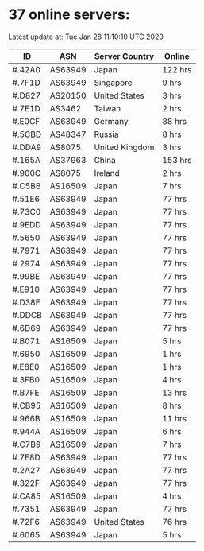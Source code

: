 # 37 online servers:

Latest update at: Tue Jan 28 11:10:10 UTC 2020

| ID | ASN | Server Country | Online |
| -- | --- | -------------- | ------ |
| #.42A0 | AS63949 | Japan | 122 hrs |
| #.7F1D | AS63949 | Singapore | 9 hrs |
| #.D827 | AS20150 | United States | 3 hrs |
| #.7E1D | AS3462 | Taiwan | 2 hrs |
| #.E0CF | AS63949 | Germany | 88 hrs |
| #.5CBD | AS48347 | Russia | 8 hrs |
| #.DDA9 | AS8075 | United Kingdom | 3 hrs |
| #.165A | AS37963 | China | 153 hrs |
| #.900C | AS8075 | Ireland | 2 hrs |
| #.C5BB | AS16509 | Japan | 7 hrs |
| #.51E6 | AS63949 | Japan | 77 hrs |
| #.73C0 | AS63949 | Japan | 77 hrs |
| #.9EDD | AS63949 | Japan | 77 hrs |
| #.5650 | AS63949 | Japan | 77 hrs |
| #.7971 | AS63949 | Japan | 77 hrs |
| #.2974 | AS63949 | Japan | 77 hrs |
| #.99BE | AS63949 | Japan | 77 hrs |
| #.E910 | AS63949 | Japan | 77 hrs |
| #.D38E | AS63949 | Japan | 77 hrs |
| #.DDCB | AS63949 | Japan | 77 hrs |
| #.6D69 | AS63949 | Japan | 77 hrs |
| #.B071 | AS16509 | Japan | 5 hrs |
| #.6950 | AS16509 | Japan | 1 hrs |
| #.E8E0 | AS16509 | Japan | 1 hrs |
| #.3FB0 | AS16509 | Japan | 4 hrs |
| #.B7FE | AS16509 | Japan | 13 hrs |
| #.CB95 | AS16509 | Japan | 8 hrs |
| #.966B | AS16509 | Japan | 11 hrs |
| #.944A | AS16509 | Japan | 6 hrs |
| #.C7B9 | AS16509 | Japan | 7 hrs |
| #.7E8D | AS63949 | Japan | 77 hrs |
| #.2A27 | AS63949 | Japan | 77 hrs |
| #.322F | AS63949 | Japan | 77 hrs |
| #.CA85 | AS16509 | Japan | 4 hrs |
| #.7351 | AS63949 | Japan | 77 hrs |
| #.72F6 | AS63949 | United States | 76 hrs |
| #.6065 | AS63949 | Japan | 5 hrs |

